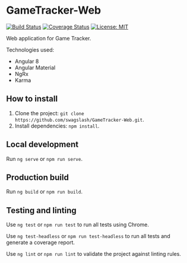 # GameTracker-Web
[![Build Status](https://travis-ci.com/swagslash/GameTracker-Web.svg?branch=master)](https://travis-ci.com/swagslash/GameTracker-Web)
[![Coverage Status](https://coveralls.io/repos/github/swagslash/GameTracker-Web/badge.svg?branch=master)](https://coveralls.io/github/swagslash/GameTracker-Web?branch=master)
[![License: MIT](https://img.shields.io/badge/License-MIT-yellow.svg)](https://opensource.org/licenses/MIT)

Web application for Game Tracker.

Technologies used:
- Angular 8
- Angular Material
- NgRx
- Karma

## How to install

1. Clone the project: `git clone https://github.com/swagslash/GameTracker-Web.git`.
2. Install dependencies: `npm install`.

## Local development

Run `ng serve` or `npm run serve`.

## Production build

Run `ng build` or `npm run build`.

## Testing and linting

Use `ng test` or `npm run test` to run all tests using Chrome.

Use `ng test-headless` or `npm run test-headless` to run all tests and generate a coverage report.

Use `ng lint` or `npm run lint` to validate the project against linting rules.
